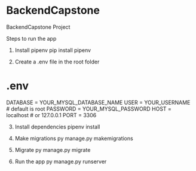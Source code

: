 # BackendCapstone
BackendCapstone Project

Steps to run the app
1. Install pipenv
pip install pipenv

2. Create a .env file in the root folder
# .env
DATABASE = YOUR_MYSQL_DATABASE_NAME
USER     = YOUR_USERNAME             # default is root
PASSWORD = YOUR_MYSQL_PASSWORD
HOST     = localhost                 # or 127.0.0.1
PORT     = 3306

3. Install dependencies
pipenv install


4. Make migrations
py manage.py makemigrations

5. Migrate
py manage.py migrate

6. Run the app
py manage.py runserver

